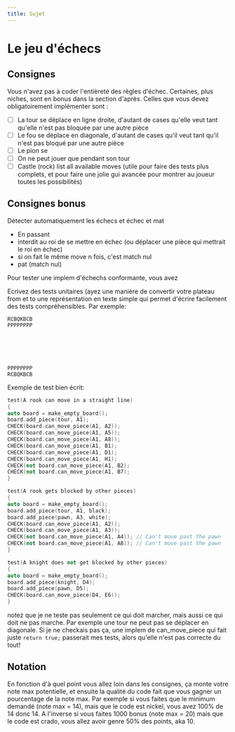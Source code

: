 ```yaml
---
title: Sujet
---
```


# Le jeu d'échecs

## Consignes

Vous n'avez pas à coder l'entièreté des règles d'échec. Certaines, plus niches, sont en bonus dans la section d'après.
Celles que vous devez obligatoirement implémenter sont :

- [ ] La tour se déplace en ligne droite, d'autant de cases qu'elle veut tant qu'elle n'est pas bloquée par une autre pièce
- [ ] Le fou se déplace en diagonale, d'autant de cases qu'il veut tant qu'il n'est pas bloqué par une autre pièce
- [ ] Le pion se
- [ ] On ne peut jouer que pendant son tour
- [ ] Castle (rock)
list all available moves (utile pour faire des tests plus complets, et pour faire une jolie gui avancée pour montrer au joueur toutes les possibilités)

## Consignes bonus
Détecter automatiquement les échecs et échec et mat
- En passant
- interdit au roi de se mettre en échec (ou déplacer une pièce qui mettrait le roi en échec)
- si on fait le même move n fois, c'est match nul
- pat (match nul)

Pour tester une implem d'échechs conformante, vous avez 

Ecrivez des tests unitaires (ayez une manière de convertir votre plateau from et to une représentation en texte simple qui permet d'écrire facilement des tests compréhensibles. Par exemple:
```
RCBQKBCB
PPPPPPPP






PPPPPPPP
RCBQKBCB
```

Exemple de test bien écrit:
```cpp
test(A rook can move in a straight line)
{
auto board = make_empty_board();
board.add_piece(tour, A1);
CHECK(board.can_move_piece(A1, A2));
CHECK(board.can_move_piece(A1, A5));
CHECK(board.can_move_piece(A1, A8));
CHECK(board.can_move_piece(A1, B1);
CHECK(board.can_move_piece(A1, D1);
CHECK(board.can_move_piece(A1, H1);
CHECK(not board.can_move_piece(A1, B2);
CHECK(not board.can_move_piece(A1, B7);
}

test(A rook gets blocked by other pieces)
{
auto board = make_empty_board();
board.add_piece(tour, A1, black);
board.add_piece(pawn, A3, white);
CHECK(board.can_move_piece(A1, A2));
CHECK(board.can_move_piece(A1, A3));
CHECK(not board.can_move_piece(A1, A4)); // Can't move past the pawn
CHECK(not board.can_move_piece(A1, A8)); // Can't move past the pawn
}

test(A knight does not get blocked by other pieces)
{
auto board = make_empty_board();
board.add_piece(knight, D4);
board.add_piece(pawn, D5);
CHECK(board.can_move_piece(D4, E6));
}
```
notez que je ne teste pas seulement ce qui doit marcher, mais aussi ce qui doit ne pas marche. Par exemple une tour ne peut pas se déplacer en diagonale. Si je ne checkais pas ça, une implem de can_move_piece qui fait juste `return true;` passerait mes tests, alors qu'elle n'est pas correcte du tout!

## Notation
En fonction d'à quel point vous allez loin dans les consignes, ça monte votre note max potentielle, et ensuite la qualité du code fait que vous gagner un pourcentage de la note max. Par exemple si vous faites que le minimum demandé (note max = 14), mais que le code est nickel, vous avez 100% de 14 donc 14. A l'inverse si vous faites 1000 bonus (note max = 20) mais que le code est crado, vous allez avoir genre 50% des points, aka 10.